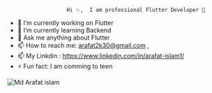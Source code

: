                        Hi ✨,  I am professional Flutter Developer 👋





- 🔭 I’m currently working on Flutter
- 🌱 I’m currently learning Backend
- 💬 Ask me anything about Flutter
- 📫 How to reach me: arafat2k30@gmail.com , 
- 📫 My Linkdin : https://www.linkedin.com/in/arafat-islam1/
- ⚡ Fun fact: I am comming to teen


![Md  Arafat islam](https://github.com/ARAFAT2000/ARAFAT2000/assets/99494874/fdc049d4-f7d1-4dec-8cc1-78d6b483d07d)
